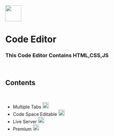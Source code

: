 <img src="https://img.icons8.com/material-sharp/480/FF4500/source-code.png" width="50px" height="50px">
<h1>Code Editor</h1>
<h3>This Code Editor Contains HTML,CSS,JS</h3><br>
<h2>Contents</h2><br>
<ul>
<li>Multiple Tabs <img src="https://img.icons8.com/fluency/480/null/apps-tab.png" width="20px" height="20px"/></li>
<li>Code Space Editable <img src="https://img.icons8.com/fluency-systems-filled/480/FFFF/pencil-tip.png" width="20px" height="20px"/></li>
<li>Live Server <img src="https://img.icons8.com/material-outlined/480/FA5252/youtube-live.png" width="20px" height="20px"/></li>
<li>Premium <img src="https://img.icons8.com/tiny-glyph/480/FFD700/buy-upgrade.png" width="20px" height="20px"/></li>
</ul>
